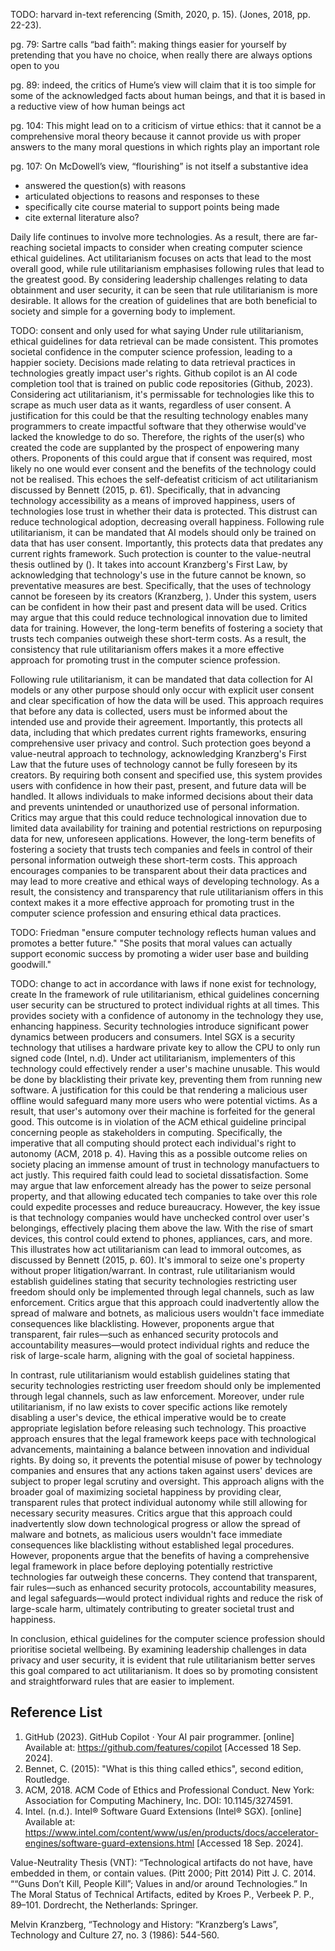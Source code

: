 <!-- SPDX-License-Identifier: zlib-acknowledgement -->
TODO: harvard in-text referencing
(Smith, 2020, p. 15).
(Jones, 2018, pp. 22-23).

pg. 79:
Sartre calls “bad faith”: making things
easier for yourself by pretending that you have no choice, when really there are
always options open to you 

pg. 89:
indeed, the critics of
Hume’s view will claim that it is too simple for some of the acknowledged facts about
human beings, and that it is based in a reductive view of how human beings act

pg. 104:
This might lead on to a criticism of virtue ethics: that it
cannot be a comprehensive moral theory because it cannot provide us with
proper answers to the many moral questions in which rights play an important
role

pg. 107:
 On McDowell’s view, “flourishing”
is not itself a substantive idea

- answered the question(s) with reasons
- articulated objections to reasons and responses to these
- specifically cite course material to support points being made
- cite external literature also?

Daily life continues to involve more technologies.
As a result, there are far-reaching societal impacts to consider when creating computer science ethical guidelines. 
Act utilitarianism focuses on acts that lead to the most overall good, 
while rule utilitarianism emphasises following rules that lead to the greatest good.
By considering leadership challenges relating to data obtainment and user security,
it can be seen that rule utilitarianism is more desirable.
It allows for the creation of guidelines that are both beneficial to society and simple for a governing body to implement.

TODO: consent and only used for what saying
Under rule utilitarianism, ethical guidelines for data retrieval can be made consistent.
This promotes societal confidence in the computer science profession, 
leading to a happier society.
Decisions made relating to data retrieval practices in technologies greatly impact user's rights.
Github copilot is an AI code completion tool that is trained on public code repositories (Github, 2023).
Considering act utilitarianism, it's permissable for technologies like this
to scrape as much user data as it wants, regardless of user consent.
A justification for this could be that the resulting technology enables many programmers to create impactful software that they otherwise would've lacked the knowledge to do so.
Therefore, the rights of the user(s) who created the code
are supplanted by the prospect of enpowering many others. 
Proponents of this could argue that if consent was required, most likely no one would ever consent
and the benefits of the technology could not be realised.
This echoes the self-defeatist criticism of act utilitarianism discussed by Bennett (2015, p. 61).
Specifically, that in advancing technology accessibility as a means of improved happiness,
users of technologies lose trust in whether their data is protected.
This distrust can reduce technological adoption, decreasing overall happiness.
Following rule utilitarianism, it can be mandated that AI models should only be trained on data that has user consent.
Importantly, this protects data that predates any current rights framework. 
Such protection is counter to the value-neutral thesis outlined by ().
It takes into account Kranzberg's First Law, by acknowledging that technology's use in the future cannot be known, so preventative measures are best.
Specifically, that the uses of technology cannot be foreseen by its creators (Kranzberg, ).
Under this system, users can be confident in how their past and present data will be used.
Critics may argue that this could reduce technological innovation due to limited data for training. 
However, the long-term benefits of fostering a society that trusts tech companies outweigh these short-term costs.
As a result, the consistency that rule utilitarianism offers makes it a more effective approach for promoting trust in the computer science profession.

Following rule utilitarianism, it can be mandated that data collection for AI models or any other purpose should only occur with explicit user consent and clear specification of how the data will be used. This approach requires that before any data is collected, users must be informed about the intended use and provide their agreement. Importantly, this protects all data, including that which predates current rights frameworks, ensuring comprehensive user privacy and control. Such protection goes beyond a value-neutral approach to technology, acknowledging Kranzberg's First Law that the future uses of technology cannot be fully foreseen by its creators. By requiring both consent and specified use, this system provides users with confidence in how their past, present, and future data will be handled. It allows individuals to make informed decisions about their data and prevents unintended or unauthorized use of personal information.
Critics may argue that this could reduce technological innovation due to limited data availability for training and potential restrictions on repurposing data for new, unforeseen applications. However, the long-term benefits of fostering a society that trusts tech companies and feels in control of their personal information outweigh these short-term costs. This approach encourages companies to be transparent about their data practices and may lead to more creative and ethical ways of developing technology. As a result, the consistency and transparency that rule utilitarianism offers in this context makes it a more effective approach for promoting trust in the computer science profession and ensuring ethical data practices.

TODO: Friedman "ensure computer technology reflects human values and promotes a better future."
"She posits that moral values can actually support economic success by promoting a wider user base and building goodwill."

TODO: change to act in accordance with laws if none exist for technology, create
In the framework of rule utilitarianism, ethical guidelines concerning user security can be structured to protect individual rights at all times.
This provides society with a confidence of autonomy in the technology they use, enhancing happiness.
Security technologies introduce significant power dynamics between producers and consumers.
Intel SGX is a security technology that utilises a hardware private key to allow the CPU to only run signed code (Intel, n.d).
Under act utilitarianism, implementers of this technology could effectively render a user's machine unusable.
This would be done by blacklisting their private key, preventing them from running new software. 
A justification for this could be that rendering a malicious user offline would safeguard many more users who were potential victims.
As a result, that user's automony over their machine is forfeited for the general good.
This outcome is in violation of the ACM ethical guideline principal concerning people as stakeholders in computing.
Specifically, the imperative that all computing should protect each individual's right to autonomy (ACM, 2018 p. 4).
Having this as a possible outcome relies on society placing an immense amount of trust in technology manufactuers to act justly.
This required faith could lead to societal dissatisfaction.
Some may argue that law enforcement already has the power to seize personal property, and that allowing educated tech companies to take over this role could expedite processes and reduce bureaucracy.
However, the key issue is that technology companies would have unchecked control over user's belongings, effectively placing them above the law. 
With the rise of smart devices, this control could extend to phones, appliances, cars, and more.
This illustrates how act utilitarianism can lead to immoral outcomes, as discussed by Bennett (2015, p. 60).
It's immoral to seize one's property without proper litigation/warrant.
In contrast, rule utilitarianism would establish guidelines stating that security technologies restricting user freedom 
should only be implemented through legal channels, such as law enforcement.
Critics argue that this approach could inadvertently allow the spread of malware and botnets, as malicious users wouldn't face immediate consequences like blacklisting. 
However, proponents argue that transparent, fair rules—such as enhanced security protocols and accountability measures—would protect individual rights and reduce the risk of large-scale harm, aligning with the goal of societal happiness.


In contrast, rule utilitarianism would establish guidelines stating that security technologies restricting user freedom should only be implemented through legal channels, such as law enforcement. Moreover, under rule utilitarianism, if no law exists to cover specific actions like remotely disabling a user's device, the ethical imperative would be to create appropriate legislation before releasing such technology. This proactive approach ensures that the legal framework keeps pace with technological advancements, maintaining a balance between innovation and individual rights. By doing so, it prevents the potential misuse of power by technology companies and ensures that any actions taken against users' devices are subject to proper legal scrutiny and oversight. This approach aligns with the broader goal of maximizing societal happiness by providing clear, transparent rules that protect individual autonomy while still allowing for necessary security measures.
Critics argue that this approach could inadvertently slow down technological progress or allow the spread of malware and botnets, as malicious users wouldn't face immediate consequences like blacklisting without established legal procedures. However, proponents argue that the benefits of having a comprehensive legal framework in place before deploying potentially restrictive technologies far outweigh these concerns. They contend that transparent, fair rules—such as enhanced security protocols, accountability measures, and legal safeguards—would protect individual rights and reduce the risk of large-scale harm, ultimately contributing to greater societal trust and happiness.

In conclusion, ethical guidelines for the computer science profession should prioritise societal wellbeing. 
By examining leadership challenges in data privacy and user security, 
it is evident that rule utilitarianism better serves this goal compared to act utilitarianism. 
It does so by promoting consistent and straightforward rules that are easier to implement.


## Reference List
1. GitHub (2023). GitHub Copilot · Your AI pair programmer. 
   [online] Available at: https://github.com/features/copilot
   [Accessed 18 Sep. 2024].
2. Bennet, C. (2015): "What is this thing called ethics", second edition, Routledge.
3. ACM, 2018. ACM Code of Ethics and Professional Conduct. New York: Association for Computing Machinery, Inc. DOI: 10.1145/3274591.
4. Intel. (n.d.). Intel® Software Guard Extensions (Intel® SGX). 
   [online] Available at: https://www.intel.com/content/www/us/en/products/docs/accelerator-engines/software-guard-extensions.html
   [Accessed 18 Sep. 2024].

Value-Neutrality Thesis (VNT): “Technological artifacts do not have, have
embedded in them, or contain values. (Pitt 2000; Pitt 2014)
Pitt J. C. 2014. ““Guns Don’t Kill, People Kill”; Values in and/or around Technologies.” In The
Moral Status of Technical Artifacts, edited by Kroes P., Verbeek P. P., 89–101. Dordrecht, the
Netherlands: Springer.

Melvin Kranzberg, “Technology and History: “Kranzberg’s Laws”, Technology and Culture 27,
no. 3 (1986): 544-560.
